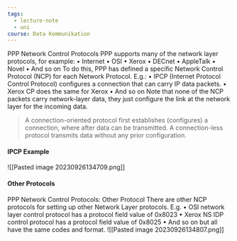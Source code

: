 ```yaml
---
tags:
  - lecture-note
  - uni
course: Data Kommunikation
---
```

PPP Network Control Protocols
PPP supports many of the network layer protocols, for example:
• Internet
• OSI
• Xerox
• DECnet
• AppleTalk
• Novel
• And so on
To do this, PPP has defined a specific Network Control Protocol (NCP) for each Network Protocol. E.g.:
• IPCP (Internet Protocol Control Protocol) configures a connection that   can carry IP data packets.
• Xerox CP does the same for Xerox
• And so on
Note that none of the NCP packets carry network-layer data, they just configure the link at the network layer for the incoming data.

>A connection-oriented protocol first establishes (configures) a connection, where after data can be transmitted. A connection-less protocol transmits data without any prior configuration.
#### IPCP Example
![[Pasted image 20230926134709.png]]

#### Other Protocols 
PPP Network Control Protocols: Other Protocol
There are other NCP protocols for setting up other Network Layer protocols.
E.g.
• OSI network layer control protocol has a protocol field value of 0x8023
• Xerox NS IDP control protocol has a protocol field value of 0x8025
• And so on
but all have the same codes and format.
![[Pasted image 20230926134807.png]]